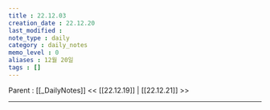 ```yaml
---
title : 22.12.03
creation_date : 22.12.20
last_modified :
note_type : daily
category : daily_notes
memo_level : 0
aliases : 12월 20일
tags : []
---
```

Parent : [[_DailyNotes]]
<< [[22.12.19]] | [[22.12.21]] >>

---
